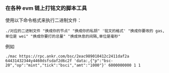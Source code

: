 ### 在各种 evm 链上打铭文的脚本工具
使用以下命令格式来执行二进制文件：

```shell
./对应的二进制文件 "换成你的节点" "换成你的私钥" '铭文的格式' "换成你要改的 gas,单位是 wei" "换成你要打的总量" "换成休息的间隔,单位是毫秒"
```

例如
```shell
./mac https://rpc.ankr.com/bsc/2eac989010412c2411daf2a 64431432344y4460dsfsdaf2d6c2f 'data:,{"p":"bsc-20","op":"mint","tick":"bsci","amt":"1000"}' 6000000000 1 1

```